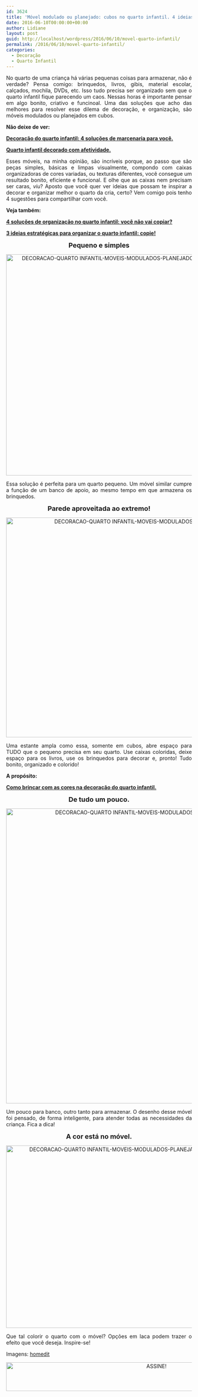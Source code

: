 ```yaml
---
id: 3624
title: 'Móvel modulado ou planejado: cubos no quarto infantil. 4 ideias.'
date: 2016-06-10T00:00:00+00:00
author: Lidiane
layout: post
guid: http://localhost/wordpress/2016/06/10/movel-quarto-infantil/
permalink: /2016/06/10/movel-quarto-infantil/
categories:
  - Decoração
  - Quarto Infantil
---
```

<p align="justify">
  No quarto de uma criança há várias pequenas coisas para armazenar, não é verdade? Pensa comigo: brinquedos, livros, gibis, material escolar, calçados, mochila, DVDs, etc. Isso tudo precisa ser organizado sem que o quarto infantil fique parecendo um caos. Nessas horas é importante pensar em algo bonito, criativo e funcinoal. Uma das soluções que acho das melhores para resolver esse dilema de decoração, e organização, são móveis modulados ou planejados em cubos.
</p>

<p align="justify">
  <strong>Não deixe de ver:</strong>
</p>

<p align="justify">
  <a href="http://www.trololodemulher.com.br/2013/07/10/decoracao-quarto-infantil-3/" target="_blank"><strong>Decoração do quarto infantil: 4 soluções de marcenaria para você.</strong></a>
</p>

<p align="justify">
  <a href="http://www.trololodemulher.com.br/2014/09/19/quarto-infantil-decorado/" target="_blank"><strong>Quarto infantil decorado com afetividade.</strong></a>
</p>

<p align="justify">
  Esses móveis, na minha opinião, são incríveis porque, ao passo que são peças simples, básicas e limpas visualmente, compondo com caixas organizadoras de cores variadas, ou texturas diferentes, você consegue um resultado bonito, eficiente e funcional. E olhe que as caixas nem precisam ser caras, <em>viu</em>? Aposto que você quer ver ideias que possam te inspirar a decorar e organizar melhor o quarto da cria, certo? Vem comigo pois tenho 4 sugestões para compartilhar com você.
</p>

<p align="justify">
  <strong>Veja também:</strong>
</p>

<p align="justify">
  <a href="http://www.decoracaodacasa.com/organizacao-quarto-infantil-2/" target="_blank"><strong>4 soluções de organização no quarto infantil: você não vai copiar?</strong></a>
</p>

<p align="justify">
  <a href="http://www.decoracaodacasa.com/organizar-quarto-infantil/" target="_blank"><strong>3 ideias estratégicas para organizar o quarto infantil: copie!</strong></a>
</p>

<p align="center">
  <strong><span style="font-size: large;">Pequeno e simples</span></strong>
</p>

<p align="center">
  <img class="alignnone size-full wp-image-12652" src="http://www.trololodemulher.com.br/blog/wp-content/uploads/2016/06/DECORACAO-QUARTO-INFANTIL-MOVEIS-MODULADOS-PLANEJADOS-CUBOS.jpg" alt="DECORACAO-QUARTO INFANTIL-MOVEIS-MODULADOS-PLANEJADOS-CUBOS" width="600" height="600" />
</p>

<p align="justify">
  Essa solução é perfeita para um quarto pequeno. Um móvel similar cumpre a função de um banco de apoio, ao mesmo tempo em que armazena os brinquedos.
</p>

<p align="center">
  <strong><span style="font-size: large;">Parede aproveitada ao extremo!</span></strong>
</p>

<p align="center">
  <img class="alignnone size-full wp-image-12653" src="http://www.trololodemulher.com.br/blog/wp-content/uploads/2016/06/DECORACAO-QUARTO-INFANTIL-MOVEIS-MODULADOS-PLANEJADOS-CUBOS2.jpg" alt="DECORACAO-QUARTO INFANTIL-MOVEIS-MODULADOS-PLANEJADOS-CUBOS[2]" width="795" height="596" />
</p>

<p align="justify">
  Uma estante ampla como essa, somente em cubos, abre espaço para TUDO que o pequeno precisa em seu quarto. Use caixas coloridas, deixe espaço para os livros, use os brinquedos para decorar e, pronto! Tudo bonito, organizado e colorido!
</p>

<p align="justify">
  <strong>A propósito:</strong>
</p>

<p align="justify">
  <a href="http://www.decoracaodacasa.com/decoracao-quarto-infantil-3/" target="_blank"><strong>Como brincar com as cores na decoração do quarto infantil.</strong></a>
</p>

<p align="center">
  <strong><span style="font-size: large;">De tudo um pouco.</span></strong>
</p>

<p align="center">
  <img class="alignnone size-full wp-image-12654" src="http://www.trololodemulher.com.br/blog/wp-content/uploads/2016/06/DECORACAO-QUARTO-INFANTIL-MOVEIS-MODULADOS-PLANEJADOS-CUBOS3.jpg" alt="DECORACAO-QUARTO INFANTIL-MOVEIS-MODULADOS-PLANEJADOS-CUBOS[3]" width="800" height="800" />
</p>

<p align="justify">
  Um pouco para banco, outro tanto para armazenar. O desenho desse móvel foi pensado, de forma inteligente, para atender todas as necessidades da criança. Fica a dica!
</p>

<p align="center">
  <strong><span style="font-size: large;">A cor está no móvel.</span></strong>
</p>

<p align="center">
  <img class="alignnone size-full wp-image-12655" src="http://www.trololodemulher.com.br/blog/wp-content/uploads/2016/06/DECORACAO-QUARTO-INFANTIL-MOVEIS-MODULADOS-PLANEJADOS-CUBOS4.jpg" alt="DECORACAO-QUARTO INFANTIL-MOVEIS-MODULADOS-PLANEJADOS-CUBOS[4]" width="660" height="495" />
</p>

<p align="justify">
  Que tal colorir o quarto com o móvel? Opções em laca podem trazer o efeito que você deseja. Inspire-se!
</p>

<p align="justify">
  Imagens: <a href="http://www.homedit.com/" target="_blank">homedit</a>
</p>

<p align="center">
  <a href="http://feedburner.google.com/fb/a/mailverify?uri=blogBichaFemea&loc=en_US" target="_blank"><img class="alignnone size-full wp-image-10439" src="http://www.trololodemulher.com.br/blog/wp-content/uploads/2014/09/ASSINE.png" alt="ASSINE!" width="800" height="78" /></a>
</p>

<p align="justify">